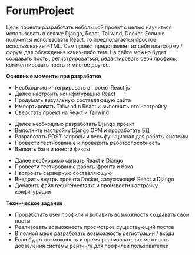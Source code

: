 # ForumProject

Цель проекта разработать небольшой проект с целью научиться использовать в связке Django, React, Tailwind, Docker. Если не получится использовать React, то предполагается простое использование HTML. Сам проект представляет из себя платформу / форум для обсуждения каких-либо тем. На сайте можно будет создавать посты, регистрироваться, редактировать свой профиль, комментировать посты и многое другое.

**Основные моменты при разработке**

- Необходимо интегрировать в проект React.js
- Далее настроить конифигурацию React
- Продумать визуальную составляющую сайта
- Импортировать Tailwind в React и выполнить его настройку
- Сверстать проект на React и Tailwind

+ Далее необходимо разработать Django проект
+ Выполнить настройку Django ОРМ и проработать БД
+ Разработать POST запросы и весь функционал для работы системы
+ Провести тестирование и проверить работоспособность
+ Выявить баги и внести фиксы

* Далее необходимо связать React и Django
* Провести тестирование работы фронта и бэка
* Настроить серверную составляющую
* Внедрить внутрь проекта Docker, запускающий React и Django
* Добавить файл requirements.txt и произвести настройку конфигурации

**Техническое задание**

- Проработать user профили и добавить возможность создавать свои посты
- Реализовать возможность просмотров существующий постов
- В полной мере разработать возможность регистрации / входа
- Если будет возможность и время реализовать возможность добавления системы рейтинга для профилей пользователей
